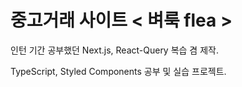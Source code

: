 # 중고거래 사이트 < 벼룩 flea >
인턴 기간 공부했던 Next.js, React-Query 복습 겸 제작.

TypeScript, Styled Components 공부 및 실습 프로젝트.

